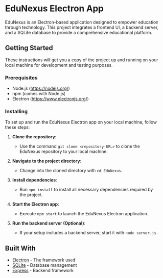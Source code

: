 # EduNexus Electron App

EduNexus is an Electron-based application designed to empower education through technology. This project integrates a frontend UI, a backend server, and a SQLite database to provide a comprehensive educational platform.

## Getting Started

These instructions will get you a copy of the project up and running on your local machine for development and testing purposes.

### Prerequisites

- Node.js (https://nodejs.org/)
- npm (comes with Node.js)
- Electron (https://www.electronjs.org/)

### Installing

To set up and run the EduNexus Electron app on your local machine, follow these steps:

1. **Clone the repository**:
   - Use the command `git clone <repository-URL>` to clone the EduNexus repository to your local machine.

2. **Navigate to the project directory**:
   - Change into the cloned directory with `cd EduNexus`.

3. **Install dependencies**:
   - Run `npm install` to install all necessary dependencies required by the project.

4. **Start the Electron app**:
   - Execute `npm start` to launch the EduNexus Electron application.

5. **Run the backend server (Optional)**:
   - If your setup includes a backend server, start it with `node server.js`.

## Built With

- [Electron](https://www.electronjs.org/) - The framework used
- [SQLite](https://www.sqlite.org/index.html) - Database management
- [Express](https://expressjs.com/) - Backend framework

